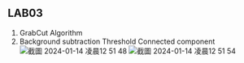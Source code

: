 ## LAB03
1. GrabCut Algorithm 
2. Background subtraction Threshold Connected component
![截圖 2024-01-14 凌晨12 51 48](https://github.com/tommy60718/2023_UAV-CV/assets/128281234/9c2b4983-5f53-45ea-925c-72f0d789eed4)
![截圖 2024-01-14 凌晨12 51 54](https://github.com/tommy60718/2023_UAV-CV/assets/128281234/c63f2ce0-19ad-4eb5-9411-30fa75bdebda)
